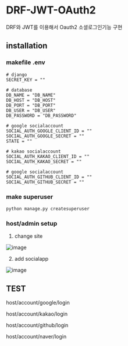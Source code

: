 # DRF-JWT-OAuth2

DRF와 JWT를 이용해서 Oauth2 소셜로그인기능 구현

## installation


### makefile  .env
```
# django
SECRET_KEY = ""

# database
DB_NAME = "DB_NAME"
DB_HOST = "DB_HOST"
DB_PORT = "DB_PORT"
DB_USER = "DB_USER"
DB_PASSWORD = "DB_PASSWORD"

# google socialaccount
SOCIAL_AUTH_GOOGLE_CLIENT_ID = ""
SOCIAL_AUTH_GOOGLE_SECRET = ""
STATE = ""

# kakao socialaccount
SOCIAL_AUTH_KAKAO_CLIENT_ID = ""
SOCIAL_AUTH_KAKAO_SECRET = ""

# google socialaccount
SOCIAL_AUTH_GITHUB_CLIENT_ID = ""
SOCIAL_AUTH_GITHUB_SECRET = ""
```

### make superuser
```
python manage.py createsuperuser
```

### host/admin setup
1) change site

![image](https://user-images.githubusercontent.com/36651040/232979510-733aa08b-ec9d-4392-9a19-451e4fccf321.png)

2) add socialapp

![image](https://user-images.githubusercontent.com/36651040/232979667-bab87691-04a9-41f8-9469-902c9b6742a3.png)




## TEST
host/account/google/login

host/account/kakao/login

host/account/github/login

host/account/naver/login





